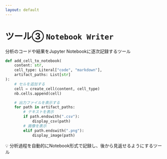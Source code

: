 ```yaml
---
layout: default
---
```


# ツール③ `Notebook Writer`

<p class="text-xl text-gray-600 mb-6">
分析のコードや結果をJupyter Notebookに逐次記録するツール
</p>

```python {2-4,6-8,10-17|all}
def add_cell_to_notebook(
    content: str,
    cell_type: Literal["code", "markdown"],
    artifact_paths: List[str]
):
    # セルを追加する
    cell = create_cell(content, cell_type)
    nb.cells.append(cell)

    # 出力ファイルを表示する
    for path in artifact_paths:
        # テキストを表示
        if path.endswith(".csv"):
            display_csv(path)
        # 画像を表示
        elif path.endswith(".png"):
            display_image(path)
```

<div v-click class="mt-8 bg-green-50 p-4 rounded-lg">
  <p class="text-lg">
    💡 分析過程を自動的にNotebook形式で記録し、後から見返せるようにするツール
  </p>
</div>